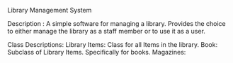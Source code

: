 Library Management System 

Description :
    A simple software for managing a library. Provides the choice to either manage the library as a staff member or to use it as a user.

Class Descriptions:
    Library Items:
        Class for all Items in the library.
    Book:
        Subclass of Library Items. Specifically for books.
    Magazines:   